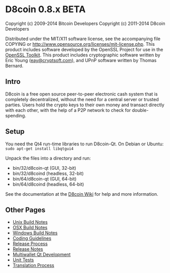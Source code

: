 D8coin 0.8.x BETA
====================

Copyright (c) 2009-2014 Bitcoin Developers
Copyright (c) 2011-2014 D8coin Developers

Distributed under the MIT/X11 software license, see the accompanying
file COPYING or http://www.opensource.org/licenses/mit-license.php.
This product includes software developed by the OpenSSL Project for use in the [OpenSSL Toolkit](http://www.openssl.org/). This product includes
cryptographic software written by Eric Young ([eay@cryptsoft.com](mailto:eay@cryptsoft.com)), and UPnP software written by Thomas Bernard.


Intro
---------------------
D8coin is a free open source peer-to-peer electronic cash system that is
completely decentralized, without the need for a central server or trusted
parties.  Users hold the crypto keys to their own money and transact directly
with each other, with the help of a P2P network to check for double-spending.


Setup
---------------------
You need the Qt4 run-time libraries to run D8coin-Qt. On Debian or Ubuntu:
	`sudo apt-get install libqtgui4`

Unpack the files into a directory and run:

- bin/32/d8coin-qt (GUI, 32-bit)
- bin/32/d8coind (headless, 32-bit)
- bin/64/d8coin-qt (GUI, 64-bit)
- bin/64/d8coind (headless, 64-bit)

See the documentation at the [D8coin Wiki](http://d8coin.info)
for help and more information.


Other Pages
---------------------
- [Unix Build Notes](build-unix.md)
- [OSX Build Notes](build-osx.md)
- [Windows Build Notes](build-msw.md)
- [Coding Guidelines](coding.md)
- [Release Process](release-process.md)
- [Release Notes](release-notes.md)
- [Multiwallet Qt Development](multiwallet-qt.md)
- [Unit Tests](unit-tests.md)
- [Translation Process](translation_process.md)
